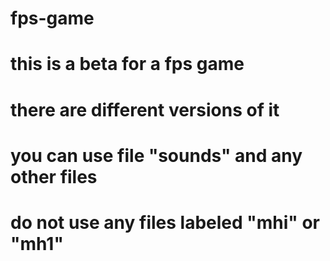 # fps-game
# this is a beta for a fps game
# there are different versions of it
# you can use file "sounds" and any other files
# do not use any files labeled "mhi" or "mh1"
